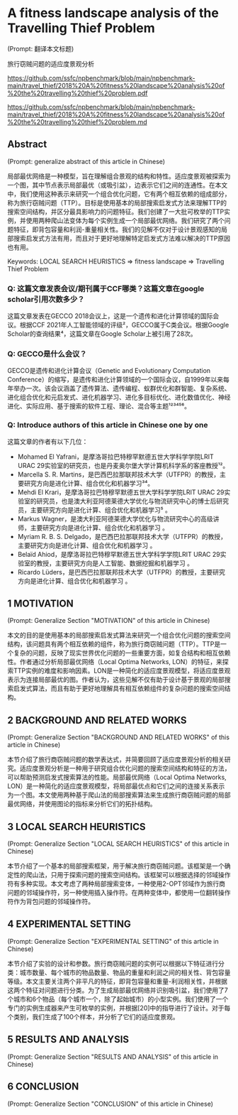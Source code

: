 # A fitness landscape analysis of the Travelling Thief Problem

(Prompt: 翻译本文标题)

旅行窃贼问题的适应度景观分析

https://github.com/ssfc/npbenchmark/blob/main/npbenchmark-main/travel_thief/2018%20A%20fitness%20landscape%20analysis%20of%20the%20travelling%20thief%20problem.pdf

https://github.com/ssfc/npbenchmark/blob/main/npbenchmark-main/travel_thief/2018%20A%20fitness%20landscape%20analysis%20of%20the%20travelling%20thief%20problem.md

## Abstract

(Prompt: generalize abstract of this article in Chinese)

局部最优网络是一种模型，旨在理解组合景观的结构和特性。适应度景观被探索为一个图，其中节点表示局部最优（或吸引盆），边表示它们之间的连通性。在本文中，我们使用这种表示来研究一个组合优化问题，它有两个相互依赖的组成部分，称为旅行窃贼问题（TTP）。目标是使用基本的局部搜索启发式方法来理解TTP的搜索空间结构，并区分最具影响力的问题特征。我们创建了一大批可枚举的TTP实例，并使用两种爬山法变体为每个实例生成一个局部最优网络。我们研究了两个问题特征，即背包容量和利润-重量相关性。我们的见解不仅对于设计景观感知的局部搜索启发式方法有用，而且对于更好地理解特定启发式方法难以解决的TTP原因也有用。

Keywords: LOCAL SEARCH HEURISTICS => fitness landscape => Travelling Thief Problem

### Q: 这篇文章发表会议/期刊属于CCF哪类？这篇文章在google scholar引用次数多少？

这篇文章发表在GECCO 2018会议上，这是一个遗传和进化计算领域的国际会议。根据CCF 2021年人工智能领域的评级²，GECCO属于C类会议。根据Google Scholar的查询结果⁴，这篇文章在Google Scholar上被引用了28次。

### Q: GECCO是什么会议？

GECCO是遗传和进化计算会议（Genetic and Evolutionary Computation Conference）的缩写，是遗传和进化计算领域的一个国际会议，自1999年以来每年举办一次。该会议涵盖了遗传算法、遗传编程、蚁群优化和群智能、复杂系统、进化组合优化和元启发式、进化机器学习、进化多目标优化、进化数值优化、神经进化、实际应用、基于搜索的软件工程、理论、混合等主题¹²³⁴⁵⁶。

### Q: Introduce authors of this article in Chinese one by one

这篇文章的作者有以下几位：

- Mohamed El Yafrani，是摩洛哥拉巴特穆罕默德五世大学科学学院LRIT URAC 29实验室的研究员，也是丹麦奥尔堡大学计算机科学系的客座教授¹²。
- Marcella S. R. Martins，是巴西巴拉那联邦技术大学（UTFPR）的教授，主要研究方向是进化计算、组合优化和机器学习³⁴。
- Mehdi El Krari，是摩洛哥拉巴特穆罕默德五世大学科学学院LRIT URAC 29实验室的研究员，也是澳大利亚阿德莱德大学优化与物流研究中心的博士后研究员，主要研究方向是进化计算、组合优化和机器学习⁵ 。
- Markus Wagner，是澳大利亚阿德莱德大学优化与物流研究中心的高级讲师，主要研究方向是进化计算、组合优化和机器学习 。
- Myriam R. B. S. Delgado，是巴西巴拉那联邦技术大学（UTFPR）的教授，主要研究方向是进化计算、组合优化和机器学习 。
- Belaïd Ahiod，是摩洛哥拉巴特穆罕默德五世大学科学学院LRIT URAC 29实验室的教授，主要研究方向是人工智能、数据挖掘和机器学习 。
- Ricardo Lüders，是巴西巴拉那联邦技术大学（UTFPR）的教授，主要研究方向是进化计算、组合优化和机器学习 。

## 1 MOTIVATION

(Prompt: Generalize Section "MOTIVATION" of this article in Chinese)

本文的目的是使用基本的局部搜索启发式算法来研究一个组合优化问题的搜索空间结构，该问题具有两个相互依赖的组件，称为旅行商窃贼问题（TTP）。TTP是一个复杂的问题，反映了现实世界优化问题的一些重要方面，如复合结构和相互依赖性。作者通过分析局部最优网络（Local Optima Networks, LON）的特征，来探索TTP实例的难度和影响因素。LON是一种简化的适应度景观模型，将适应度景观表示为连接局部最优的图。作者认为，这些见解不仅有助于设计基于景观的局部搜索启发式算法，而且有助于更好地理解具有相互依赖组件的复杂问题的搜索空间结构。

## 2 BACKGROUND AND RELATED WORKS

(Prompt: Generalize Section "BACKGROUND AND RELATED WORKS" of this article in Chinese)

本节介绍了旅行商窃贼问题的数学表达式，并简要回顾了适应度景观分析的相关研究。适应度景观分析是一种用于研究组合优化问题的搜索空间结构和特征的方法，可以帮助预测启发式搜索算法的性能。局部最优网络（Local Optima Networks, LON）是一种简化的适应度景观模型，将局部最优点和它们之间的连接关系表示为一个图。本文使用两种基于爬山法的局部搜索算法来生成旅行商窃贼问题的局部最优网络，并使用图论的指标来分析它们的拓扑结构。

## 3 LOCAL SEARCH HEURISTICS

(Prompt: Generalize Section "LOCAL SEARCH HEURISTICS" of this article in Chinese)

本节介绍了一个基本的局部搜索框架，用于解决旅行商窃贼问题。该框架是一个确定性的爬山法，只用于探索问题的搜索空间结构。该框架可以根据选择的邻域操作符有多种实现。本文考虑了两种局部搜索变体，一种使用2-OPT邻域作为旅行商问题的邻域操作符，另一种使用插入操作符。在两种变体中，都使用一位翻转操作符作为背包问题的邻域操作符。

## 4 EXPERIMENTAL SETTING

(Prompt: Generalize Section "EXPERIMENTAL SETTING" of this article in Chinese)

本节介绍了实验的设计和参数。旅行商窃贼问题的实例可以根据以下特征进行分类：城市数量、每个城市的物品数量、物品的重量和利润之间的相关性、背包容量等级。本文主要关注两个非平凡的特征，即背包容量和重量-利润相关性，并根据这两个特征对问题进行分类。为了生成局部最优网络并识别吸引盆，我们使用了7个城市和6个物品（每个城市一个，除了起始城市）的小型实例。我们使用了一个专门的实例生成器来产生可枚举的实例，并根据[20]中的指导进行了设计。对于每个类别，我们生成了100个样本，并分析了它们的适应度景观。

## 5 RESULTS AND ANALYSIS

(Prompt: Generalize Section "RESULTS AND ANALYSIS" of this article in Chinese)

## 6 CONCLUSION

(Prompt: Generalize Section "CONCLUSION" of this article in Chinese)